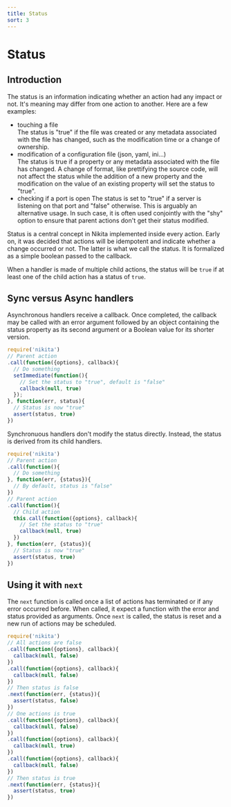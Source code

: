 ```yaml
---
title: Status
sort: 3
---
```


# Status

## Introduction

The status is an information indicating whether an action had any impact or not. It's meaning may differ from one action to another. Here are a few examples:

- touching a file   
  The status is "true" if the file was created or any metadata associated with the file has changed, such as the modification time or a change of ownership.
- modification of a configuration file (json, yaml, ini...)   
  The status is true if a property or any metadata associated with the file has changed. A change of format, like prettifying the source code, will not affect the status while the addition of a new property and the modification on the value of an existing property will set the status to "true".
- checking if a port is open
  The status is set to "true" if a server is listening on that port and "false" otherwise. This is arguably an alternative usage. In such case, it is often used conjointly with the "shy" option to ensure that parent actions don't get their status modified.

Status is a central concept in Nikita implemented inside every action. Early on, it was decided that actions will be idempotent and indicate whether a change occurred or not. The latter is what we call the status. It is formalized as a simple boolean passed to the callback.

When a handler is made of multiple child actions, the status will be `true` if at least one of the child action has a status of `true`.

## Sync versus Async handlers

Asynchronous handlers receive a callback. Once completed, the callback may be called with an error argument followed by an object containing the status property as its second argument or a Boolean value for its shorter version.

```javascript
require('nikita')
// Parent action
.call(function({options}, callback){
  // Do something
  setImmediate(function(){
    // Set the status to "true", default is "false"
    callback(null, true)
  });
}, function(err, status){
  // Status is now "true"
  assert(status, true)
})
```

Synchronuous handlers don't modify the status directly. Instead, the status is derived from its child handlers.

```javascript
require('nikita')
// Parent action
.call(function(){
  // Do something
}, function(err, {status}){
  // By default, status is "false"
})
// Parent action
.call(function(){
  // Child action
  this.call(function({options}, callback){
    // Set the status to "true"
    callback(null, true)
  })
}, function(err, {status}){
  // Status is now "true"
  assert(status, true)
})
```

## Using it with `next`

The `next` function is called once a list of actions has terminated or if any error occurred before. When called, it expect a function with the error and status provided as arguments. Once `next` is called, the status is reset and a new run of actions may be scheduled.

```js
require('nikita')
// All actions are false
.call(function({options}, callback){
  callback(null, false)
})
.call(function({options}, callback){
  callback(null, false)
})
// Then status is false
.next(function(err, {status}){
  assert(status, false)
})
// One actions is true
.call(function({options}, callback){
  callback(null, false)
})
.call(function({options}, callback){
  callback(null, true)
})
.call(function({options}, callback){
  callback(null, false)
})
// Then status is true
.next(function(err, {status}){
  assert(status, true)
})
```
